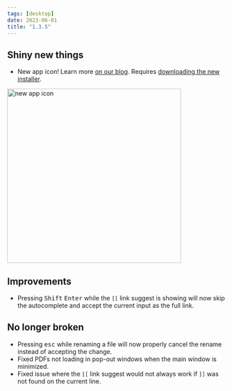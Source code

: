 ```yaml
---
tags: [desktop]
date: 2023-06-01
title: "1.3.5"
---
```


## Shiny new things

- New app icon! Learn more <a href="https://obsidian.md/blog/new-obsidian-icon/">on our blog</a>. Requires <a href="https://obsidian.md/download">downloading the new installer</a>.

<img alt="new app icon" src="https://obsidian.md/images/2023-06-logo.png" width="400">

## Improvements

- Pressing <kbd>Shift</kbd> <kbd>Enter</kbd> while the `[[` link suggest is showing will now skip the autocomplete and accept the current input as the full link.

## No longer broken

- Pressing <kbd>esc</kbd> while renaming a file will now properly cancel the rename instead of accepting the change.
- Fixed PDFs not loading in pop-out windows when the main window is minimized.
- Fixed issue where the `[[` link suggest would not always work if `]]` was not found on the current line.
